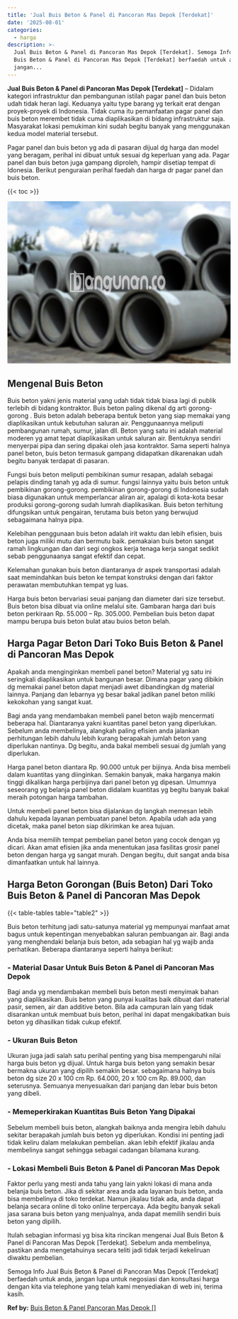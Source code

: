 ```yaml
---
title: 'Jual Buis Beton & Panel di Pancoran Mas Depok [Terdekat]'
date: '2025-08-01'
categories:
  - harga
description: >-
  Jual Buis Beton & Panel di Pancoran Mas Depok [Terdekat]. Semoga Info Jual
  Buis Beton & Panel di Pancoran Mas Depok [Terdekat] berfaedah untuk anda,
  jangan...
---
```


**Jual Buis Beton & Panel di Pancoran Mas Depok \[Terdekat\]** – Didalam kategori infrastruktur dan pembangunan istilah pagar panel dan buis beton udah tidak heran lagi. Keduanya yaitu type barang yg terkait erat dengan proyek-proyek di Indonesia. Tidak cuma itu pemanfaatan pagar panel dan buis beton merembet tidak cuma diaplikasikan di bidang infrastruktur saja. Masyarakat lokasi pemukiman kini sudah begitu banyak yang menggunakan kedua model material tersebut.

Pagar panel dan buis beton yg ada di pasaran dijual dg harga dan model yang beragam, perihal ini dibuat untuk sesuai dg keperluan yang ada. Pagar panel dan buis beton juga gampang diproleh, hampir disetiap tempat di Idonesia. Berikut penguraian perihal faedah dan harga dr pagar panel dan buis beton.

{{< toc >}}

![Jual Buis Beton & Panel di Pancoran Mas Depok [Terdekat]](/images/jual-panel-buis-beton-murah-36.png)

## Mengenal Buis Beton

Buis beton yakni jenis material yang udah tidak tidak biasa lagi di publik terlebih di bidang kontraktor. Buis beton paling dikenal dg arti gorong-gorong . Buis beton adalah beberapa bentuk beton yang siap memakai yang diaplikasikan untuk kebutuhan saluran air. Penggunaannya meliputi pembangunan rumah, sumur, jalan dll. Beton yang satu ini adalah material moderen yg amat tepat diaplikasikan untuk saluran air. Bentuknya sendiri menyerpai pipa dan sering dipakai oleh jasa kontraktor. Sama seperti halnya panel beton, buis beton termasuk gampang didapatkan dikarenakan udah begitu banyak terdapat di pasaran.

Fungsi buis beton meliputi pembikinan sumur resapan, adalah sebagai pelapis dinding tanah yg ada di sumur. fungsi lainnya yaitu buis beton untuk pembikinan gorong-gorong. pembikinan gorong-gorong di Indonesia sudah biasa digunakan untuk memperlancar aliran air, apalagi di kota-kota besar produksi gorong-gorong sudah lumrah diaplikasikan. Buis beton terhitung difungsikan untuk pengairan, terutama buis beton yang berwujud sebagaimana halnya pipa.

Kelebihan penggunaan buis beton adalah irit waktu dan lebih efisien, buis beton juga miliki mutu dan bermutu baik. pemakaian buis beton sangat ramah lingkungan dan dari segi ongkos kerja tenaga kerja sangat sedikit sebab penggunaanya sangat efektif dan cepat.

Kelemahan gunakan buis beton diantaranya dr aspek transportasi adalah saat memindahkan buis beton ke tempat konstruksi dengan dari faktor perawatan membutuhkan tempat yg luas.

Harga buis beton bervariasi seuai panjang dan diameter dari size tersebut. Buis beton bisa dibuat via online melalui site. Gambaran harga dari buis beton perkiraan Rp. 55.000 – Rp. 305.000. Pembelian buis beton dapat mampu berupa buis beton bulat atau buios beton belah.

## Harga Pagar Beton Dari Toko Buis Beton & Panel di Pancoran Mas Depok

Apakah anda menginginkan membeli panel beton? Material yg satu ini seringkali diaplikasikan untuk bangunan besar. Dimana pagar yang dibikin dg memakai panel beton dapat menjadi awet dibandingkan dg material lainnya. Panjang dan lebarnya yg besar bakal jadikan panel beton miliki kekokohan yang sangat kuat.

Bagi anda yang mendambakan membeli panel beton wajib mencermati beberapa hal. Diantaranya yakni kuantitas panel beton yang diperlukan. Sebelum anda membelinya, alangkah paling efisien anda jalankan perhitungan lebih dahulu lebih kurang berapakah jumlah beton yang diperlukan nantinya. Dg begitu, anda bakal membeli sesuai dg jumlah yang diperlukan.

Harga panel beton diantara Rp. 90.000 untuk per bijinya. Anda bisa membeli dalam kuantitas yang diinginkan. Semakin banyak, maka harganya makin tinggi dikalikan harga perbijinya dari panel beton yg dipesan. Umumnya seseorang yg belanja panel beton didalam kuantitas yg begitu banyak bakal meraih potongan harga tambahan.

Untuk membeli panel beton bisa dijalankan dg langkah memesan lebih dahulu kepada layanan pembuatan panel beton. Apabila udah ada yang dicetak, maka panel beton siap dikirimkan ke area tujuan.

Anda bisa memilih tempat pembelian panel beton yang cocok dengan yg dicari. Akan amat efisien jika anda menentukan jasa fasilitas grosir panel beton dengan harga yg sangat murah. Dengan begitu, duit sangat anda bisa dimanfaatkan untuk hal lainnya.

## Harga Beton Gorongan (Buis Beton) Dari Toko Buis Beton & Panel di Pancoran Mas Depok

{{< table-tables table="table2" >}}

Buis beton terhitung jadi satu-satunya material yg mempunyai manfaat amat bagus untuk kepentingan menyebabkan saluran pembuangan air. Bagi anda yang menghendaki belanja buis beton, ada sebagian hal yg wajib anda perhatikan. Beberapa diantaranya seperti halnya berikut:

### \- Material Dasar Untuk Buis Beton & Panel di Pancoran Mas Depok

Bagi anda yg mendambakan membeli buis beton mesti menyimak bahan yang diaplikasikan. Buis beton yang punyai kualitas baik dibuat dari material pasir, semen, air dan additive beton. Bila ada campuran lain yang tidak disarankan untuk membuat buis beton, perihal ini dapat mengakibatkan buis beton yg dihasilkan tidak cukup efektif.

### \- Ukuran Buis Beton

Ukuran juga jadi salah satu perihal penting yang bisa mempengaruhi nilai harga buis beton yg dijual. Untuk harga buis beton yang semakin besar bermakna ukuran yang dipilih semakin besar. sebagaimana halnya buis beton dg size 20 x 100 cm Rp. 64.000, 20 x 100 cm Rp. 89.000, dan seterusnya. Semuanya menyesuaikan dari panjang dan lebar buis beton yang dibeli.

### \- Memeperkirakan Kuantitas Buis Beton Yang Dipakai

Sebelum membeli buis beton, alangkah baiknya anda mengira lebih dahulu sekitar berapakah jumlah buis beton yg diperlukan. Kondisi ini penting jadi tidak keliru dalam melakukan pembelian. akan lebih efektif jikalau anda membelinya sangat sehingga sebagai cadangan bilamana kurang.

### \- Lokasi Membeli Buis Beton & Panel di Pancoran Mas Depok

Faktor perlu yang mesti anda tahu yang lain yakni lokasi di mana anda belanja buis beton. Jika di sekitar area anda ada layanan buis beton, anda bisa membelinya di toko terdekat. Namun jikalau tidak ada, anda dapat belanja secara online di toko online terpercaya. Ada begitu banyak sekali jasa sarana buis beton yang menjualnya, anda dapat memilih sendiri buis beton yang dipilih.

Itulah sebagian informasi yg bisa kita rincikan mengenai Jual Buis Beton & Panel di Pancoran Mas Depok \[Terdekat\]. Sebelum anda membelinya, pastikan anda mengetahuinya secara teliti jadi tidak terjadi kekeliruan diwaktu pembelian.

Semoga Info Jual Buis Beton & Panel di Pancoran Mas Depok \[Terdekat\] berfaedah untuk anda, jangan lupa untuk negosiasi dan konsultasi harga dengan kita via telephone yang telah kami menyediakan di web ini, terima kasih.

**Ref by:** [Buis Beton & Panel Pancoran Mas Depok []](https://id.wikipedia.org/wiki/Buis)
